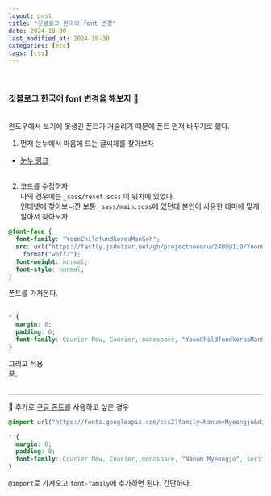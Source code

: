 ```yaml
---
layout: post
title: "깃블로그 한국어 font 변경"
date: 2024-10-30
last_modified_at: 2024-10-30
categories: [etc]
tags: [css]
---
```


<br>

### 깃블로그 한국어 font 변경을 해보자 🌱

<br>
윈도우에서 보기에 못생긴 폰트가 거슬리기 때문에  폰트 먼저 바꾸기로 했다.
<br>

1. 먼저 눈누에서 마음에 드는 글씨체를 찾아보자 <br>

- [눈누 링크](https://noonnu.cc/)<br><br>

2. 코드를 수정하자 <br>
   나의 경우에는 `_sass/reset.scss` 이 위치에 있었다. <br>인터넷에 찾아보니깐 보통 `_sass/main.scss`에 있던데 본인이 사용한 테마에 맞게 알아서 찾아보자.

```css
@font-face {
  font-family: "YoonChildfundkoreaManSeh";
  src: url("https://fastly.jsdelivr.net/gh/projectnoonnu/2408@1.0/YoonChildfundkoreaManSeh.woff2")
    format("woff2");
  font-weight: normal;
  font-style: normal;
}
```

폰트를 가져온다. <br><br>

```css
* {
  margin: 0;
  padding: 0;
  font-family: Courier New, Courier, monospace, "YoonChildfundkoreaManSeh", serif;
}
```

그리고 적용. <br>끝. <br><br>

---

🎾 추가로 [구글 폰트](https://fonts.google.com/)를 사용하고 싶은 경우 <br>

```css
@import url("https://fonts.googleapis.com/css2?family=Nanum+Myeongjo&display=swap");

* {
  margin: 0;
  padding: 0;
  font-family: Courier New, Courier, monospace, "Nanum Myeongjo", serif;
}
```

`@import`로 가져오고 `font-family`에 추가하면 된다. 간단하다. <br><br>
